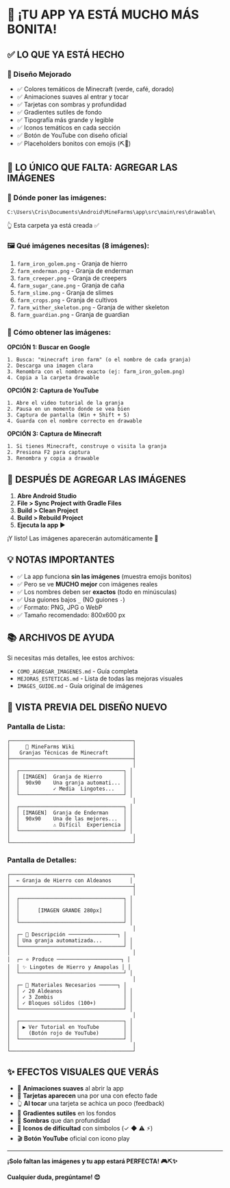# 🎉 ¡TU APP YA ESTÁ MUCHO MÁS BONITA!

## ✅ LO QUE YA ESTÁ HECHO

### 🎨 Diseño Mejorado
- ✅ Colores temáticos de Minecraft (verde, café, dorado)
- ✅ Animaciones suaves al entrar y tocar
- ✅ Tarjetas con sombras y profundidad
- ✅ Gradientes sutiles de fondo
- ✅ Tipografía más grande y legible
- ✅ Iconos temáticos en cada sección
- ✅ Botón de YouTube con diseño oficial
- ✅ Placeholders bonitos con emojis (⛏️🌾)

## 📸 LO ÚNICO QUE FALTA: AGREGAR LAS IMÁGENES

### 📁 Dónde poner las imágenes:
```
C:\Users\Cris\Documents\Android\MineFarms\app\src\main\res\drawable\
```
👆 Esta carpeta ya está creada ✅

### 🖼️ Qué imágenes necesitas (8 imágenes):

1. `farm_iron_golem.png` - Granja de hierro
2. `farm_enderman.png` - Granja de enderman
3. `farm_creeper.png` - Granja de creepers
4. `farm_sugar_cane.png` - Granja de caña
5. `farm_slime.png` - Granja de slimes
6. `farm_crops.png` - Granja de cultivos
7. `farm_wither_skeleton.png` - Granja de wither skeleton
8. `farm_guardian.png` - Granja de guardian

### 🎯 Cómo obtener las imágenes:

**OPCIÓN 1: Buscar en Google**
```
1. Busca: "minecraft iron farm" (o el nombre de cada granja)
2. Descarga una imagen clara
3. Renombra con el nombre exacto (ej: farm_iron_golem.png)
4. Copia a la carpeta drawable
```

**OPCIÓN 2: Captura de YouTube**
```
1. Abre el video tutorial de la granja
2. Pausa en un momento donde se vea bien
3. Captura de pantalla (Win + Shift + S)
4. Guarda con el nombre correcto en drawable
```

**OPCIÓN 3: Captura de Minecraft**
```
1. Si tienes Minecraft, construye o visita la granja
2. Presiona F2 para captura
3. Renombra y copia a drawable
```

## 🚀 DESPUÉS DE AGREGAR LAS IMÁGENES

1. **Abre Android Studio**
2. **File > Sync Project with Gradle Files**
3. **Build > Clean Project**
4. **Build > Rebuild Project**
5. **Ejecuta la app** ▶️

¡Y listo! Las imágenes aparecerán automáticamente 🎉

## 💡 NOTAS IMPORTANTES

- ✅ La app funciona **sin las imágenes** (muestra emojis bonitos)
- ✅ Pero se ve **MUCHO mejor** con imágenes reales
- ✅ Los nombres deben ser **exactos** (todo en minúsculas)
- ✅ Usa guiones bajos `_` (NO guiones `-`)
- ✅ Formato: PNG, JPG o WebP
- ✅ Tamaño recomendado: 800x600 px

## 📚 ARCHIVOS DE AYUDA

Si necesitas más detalles, lee estos archivos:
- `COMO_AGREGAR_IMAGENES.md` - Guía completa
- `MEJORAS_ESTETICAS.md` - Lista de todas las mejoras visuales
- `IMAGES_GUIDE.md` - Guía original de imágenes

## 🎨 VISTA PREVIA DEL DISEÑO NUEVO

### Pantalla de Lista:
```
┌────────────────────────────────────────┐
│     🔧 MineFarms Wiki                   │
│   Granjas Técnicas de Minecraft        │
├────────────────────────────────────────┤
│                                        │
│  ┌──────────────────────────────────┐ │
│  │ [IMAGEN]  Granja de Hierro       │ │
│  │  90x90    Una granja automati... │ │
│  │           ✓ Media  Lingotes...   │ │
│  └──────────────────────────────────┘ │
│                                        │
│  ┌──────────────────────────────────┐ │
│  │ [IMAGEN]  Granja de Enderman     │ │
│  │  90x90    Una de las mejores...  │ │
│  │           ⚠ Difícil  Experiencia │ │
│  └──────────────────────────────────┘ │
│                                        │
└────────────────────────────────────────┘
```

### Pantalla de Detalles:
```
┌────────────────────────────────────────┐
│  ← Granja de Hierro con Aldeanos      │
├────────────────────────────────────────┤
│                                        │
│  ┌──────────────────────────────────┐ │
│  │                                  │ │
│  │      [IMAGEN GRANDE 280px]       │ │
│  │                                  │ │
│  └──────────────────────────────────┘ │
│                                        │
│  ┌─ 📝 Descripción ────────────────┐ │
│  │ Una granja automatizada...       │ │
│  └──────────────────────────────────┘ │
│                                        │
│  ┌─ ⭐ Produce ─────────────────────┐ │
│  │ ✨ Lingotes de Hierro y Amapolas │ │
│  └──────────────────────────────────┘ │
│                                        │
│  ┌─ 🔧 Materiales Necesarios ──────┐ │
│  │ ✓ 20 Aldeanos                    │ │
│  │ ✓ 3 Zombis                       │ │
│  │ ✓ Bloques sólidos (100+)         │ │
│  └──────────────────────────────────┘ │
│                                        │
│  ┌──────────────────────────────────┐ │
│  │ ▶ Ver Tutorial en YouTube        │ │ 
│  │   (Botón rojo de YouTube)        │ │
│  └──────────────────────────────────┘ │
│                                        │
└────────────────────────────────────────┘
```

## ✨ EFECTOS VISUALES QUE VERÁS

- 🌊 **Animaciones suaves** al abrir la app
- 💫 **Tarjetas aparecen** una por una con efecto fade
- 👆 **Al tocar** una tarjeta se achica un poco (feedback)
- 🎨 **Gradientes sutiles** en los fondos
- 🔆 **Sombras** que dan profundidad
- 🎯 **Iconos de dificultad** con símbolos (✓ ◆ ⚠ ⚡)
- 🎬 **Botón YouTube** oficial con icono play

---

**¡Solo faltan las imágenes y tu app estará PERFECTA! 🎮⛏️✨**

**Cualquier duda, pregúntame! 😊**

